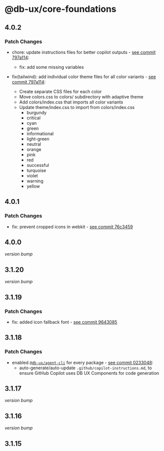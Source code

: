 # @db-ux/core-foundations

## 4.0.2

### Patch Changes

- chore: update instructions files for better copilot outputs - [see commit 797a114](https://github.com/db-ux-design-system/core-web/commit/797a114d7abc680667276f8ffc2f7f4482d89d3e):
  - fix: add some missing variables

- fix(tailwind): add individual color theme files for all color variants - [see commit 797a114](https://github.com/db-ux-design-system/core-web/commit/797a114d7abc680667276f8ffc2f7f4482d89d3e):
  - Create separate CSS files for each color
  - Move colors.css to colors/ subdirectory with adaptive theme
  - Add colors/index.css that imports all color variants
  - Update theme/index.css to import from colors/index.css
    - burgundy
    - critical
    - cyan
    - green
    - informational
    - light-green
    - neutral
    - orange
    - pink
    - red
    - successful
    - turquoise
    - violet
    - warning
    - yellow

## 4.0.1

### Patch Changes

- fix: prevent cropped icons in webkit - [see commit 76c3459](https://github.com/db-ux-design-system/core-web/commit/76c3459d8a043f0320ec8d6bc3b520d3f69f055b)

## 4.0.0

_version bump_

## 3.1.20

_version bump_

## 3.1.19

### Patch Changes

- fix: added icon fallback font - [see commit 9643085](https://github.com/db-ux-design-system/core-web/commit/964308522935db01b220c681b47960b8191c74a6)

## 3.1.18

### Patch Changes

- enabled [`@db-ux/agent-cli`](https://www.npmjs.com/package/@db-ux/agent-cli) for every package - [see commit 0233048](https://github.com/db-ux-design-system/core-web/commit/023304869e61f5a506dca66a22d69e5f3d70f4d0):
  - auto-generate/auto-update `.github/copilot-instructions.md`, to ensure GitHub Copilot uses DB UX Components for code generation

## 3.1.17

_version bump_

## 3.1.16

_version bump_

## 3.1.15
